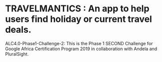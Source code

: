 # TRAVELMANTICS : An app to help users find holiday or current travel deals.
ALC4.0-Phase1-Challenge-2: This is the Phase 1 SECOND Challenge for Google Africa Certification Program 2019 in collaboration with Andela and PluralSight. 
